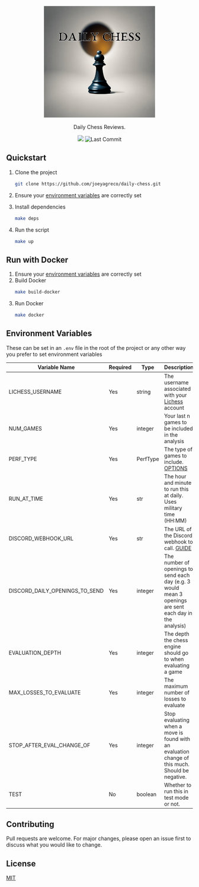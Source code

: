<div align="center">
    <img src="https://github.com/joeyagreco/daily-chess/blob/main/img/daily_chess_logo.png" alt="daily chess logo" width="300"/>

Daily Chess Reviews.

<a target="_blank" href="https://www.python.org/downloads/" title="Python version"><img src="https://img.shields.io/badge/python-%3E=_3.10-teal.svg"></a>
![Last Commit](https://img.shields.io/github/last-commit/joeyagreco/daily-chess)
<br>
</div>

## Quickstart

1. Clone the project
    ```bash
    git clone https://github.com/joeyagreco/daily-chess.git
    ```
2. Ensure your [environment variables](https://github.com/joeyagreco/daily-chess#environment-variables) are correctly set
3. Install dependencies

    ```bash
    make deps
    ```
4. Run the script
    ```bash
    make up
    ``````

## Run with Docker

1. Ensure your [environment variables](https://github.com/joeyagreco/daily-chess#environment-variables) are correctly set
2. Build Docker
    ```bash
    make build-docker
    ```
3. Run Docker
    ```bash
    make docker
    ```

## Environment Variables

These can be set in an `.env` file in the root of the project or any other way you prefer to set environment variables

| Variable Name                  	| Required 	| Type     	| Description                                                                                              	|
|--------------------------------	|----------	|----------	|----------------------------------------------------------------------------------------------------------	|
| LICHESS_USERNAME               	| Yes     	| string   	| The username associated with your [Lichess](https://lichess.org/) account                                                        	|
| NUM_GAMES                      	| Yes     	| integer  	| Your last n games to be included in the analysis                                                         	|
| PERF_TYPE                      	| Yes     	| PerfType 	| The type of games to include. [OPTIONS](https://github.com/joeyagreco/daily-chess/blob/main/enumeration/PerfType.py)                                                                  	|
| RUN_AT_TIME                    	| Yes     	| str      	| The hour and minute to run this at daily. Uses military time (HH:MM)                                     	|
| DISCORD_WEBHOOK_URL            	| Yes     	| str      	| The URL of the Discord webhook to call. [GUIDE](https://hookdeck.com/webhooks/platforms/how-to-get-started-with-discord-webhooks#discord-webhook-example)                                                            	|
| DISCORD_DAILY_OPENINGS_TO_SEND 	| Yes     	| integer  	| The number of openings to send each day (e.g. 3 would mean 3 openings are sent each day in the analysis) 	|
| EVALUATION_DEPTH 	| Yes     	| integer  	| The depth the chess engine should go to when evaluating a game 	|
| MAX_LOSSES_TO_EVALUATE 	| Yes     	| integer  	| The maximum number of losses to evaluate 	|
| STOP_AFTER_EVAL_CHANGE_OF 	| Yes     	| integer  	| Stop evaluating when a move is found with an evaluation change of this much. Should be negative. 	|
| TEST                           	| No    	| boolean  	| Whether to run this in test mode or not.                                                                 	|

## Contributing

Pull requests are welcome. For major changes, please open an issue first to discuss what you would like to change.

## License

[MIT](https://choosealicense.com/licenses/mit/)

